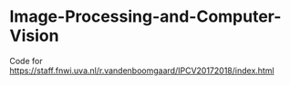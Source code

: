 # Image-Processing-and-Computer-Vision
Code for https://staff.fnwi.uva.nl/r.vandenboomgaard/IPCV20172018/index.html
